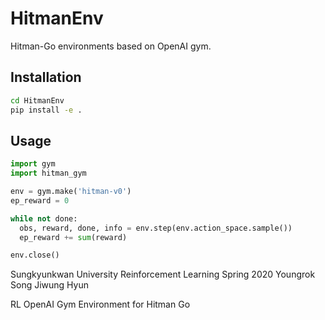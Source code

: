 # HitmanEnv
Hitman-Go environments based on OpenAI gym.

## Installation
```bash
cd HitmanEnv
pip install -e .
```

## Usage
```python
import gym
import hitman_gym

env = gym.make('hitman-v0')
ep_reward = 0

while not done:
  obs, reward, done, info = env.step(env.action_space.sample())
  ep_reward += sum(reward)

env.close()
```


Sungkyunkwan University Reinforcement Learning Spring 2020
Youngrok Song
Jiwung Hyun

RL OpenAI Gym Environment for Hitman Go
